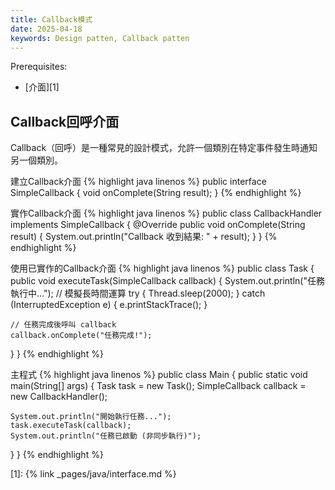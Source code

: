 ```yaml
---
title: Callback模式
date: 2025-04-18
keywords: Design patten, Callback patten
---
```

Prerequisites:

- [介面][1]

## Callback回呼介面
Callback（回呼）是一種常見的設計模式，允許一個類別在特定事件發生時通知另一個類別。

建立Callback介面
{% highlight java linenos %}
public interface SimpleCallback {
  void onComplete(String result);
}
{% endhighlight %}

實作Callback介面
{% highlight java linenos %}
public class CallbackHandler implements SimpleCallback {
  @Override
  public void onComplete(String result) {
  System.out.println("Callback 收到結果: " + result);
  }
}
{% endhighlight %}

使用已實作的Callback介面
{% highlight java linenos %}
public class Task {
  public void executeTask(SimpleCallback callback) {
    System.out.println("任務執行中...");
    // 模擬長時間運算
    try {
      Thread.sleep(2000);
    } catch (InterruptedException e) {
      e.printStackTrace();
    }
    
    // 任務完成後呼叫 callback
    callback.onComplete("任務完成!");
  }
}
{% endhighlight %}

主程式
{% highlight java linenos %}
public class Main {
  public static void main(String[] args) {
    Task task = new Task();
    SimpleCallback callback = new CallbackHandler();
    
    System.out.println("開始執行任務...");
    task.executeTask(callback);
    System.out.println("任務已啟動 (非同步執行)");
  }
}
{% endhighlight %}

[1]: {% link _pages/java/interface.md %}